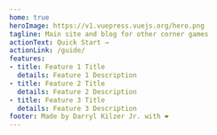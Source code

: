 ```yaml
---
home: true
heroImage: https://v1.vuepress.vuejs.org/hero.png
tagline: Main site and blog for other corner games
actionText: Quick Start →
actionLink: /guide/
features:
- title: Feature 1 Title
  details: Feature 1 Description
- title: Feature 2 Title
  details: Feature 2 Description
- title: Feature 3 Title
  details: Feature 3 Description
footer: Made by Darryl Kilzer Jr. with ❤️
---
```

